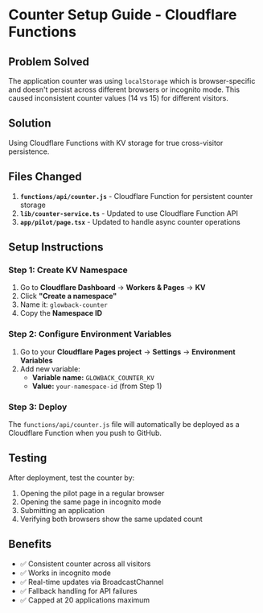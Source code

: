 # Counter Setup Guide - Cloudflare Functions

## Problem Solved
The application counter was using `localStorage` which is browser-specific and doesn't persist across different browsers or incognito mode. This caused inconsistent counter values (14 vs 15) for different visitors.

## Solution
Using Cloudflare Functions with KV storage for true cross-visitor persistence.

## Files Changed

1. **`functions/api/counter.js`** - Cloudflare Function for persistent counter storage
2. **`lib/counter-service.ts`** - Updated to use Cloudflare Function API
3. **`app/pilot/page.tsx`** - Updated to handle async counter operations

## Setup Instructions

### Step 1: Create KV Namespace
1. Go to **Cloudflare Dashboard** → **Workers & Pages** → **KV**
2. Click **"Create a namespace"**
3. Name it: `glowback-counter`
4. Copy the **Namespace ID**

### Step 2: Configure Environment Variables
1. Go to your **Cloudflare Pages project** → **Settings** → **Environment Variables**
2. Add new variable:
   - **Variable name:** `GLOWBACK_COUNTER_KV`
   - **Value:** `your-namespace-id` (from Step 1)

### Step 3: Deploy
The `functions/api/counter.js` file will automatically be deployed as a Cloudflare Function when you push to GitHub.

## Testing

After deployment, test the counter by:
1. Opening the pilot page in a regular browser
2. Opening the same page in incognito mode
3. Submitting an application
4. Verifying both browsers show the same updated count

## Benefits

- ✅ Consistent counter across all visitors
- ✅ Works in incognito mode
- ✅ Real-time updates via BroadcastChannel
- ✅ Fallback handling for API failures
- ✅ Capped at 20 applications maximum

